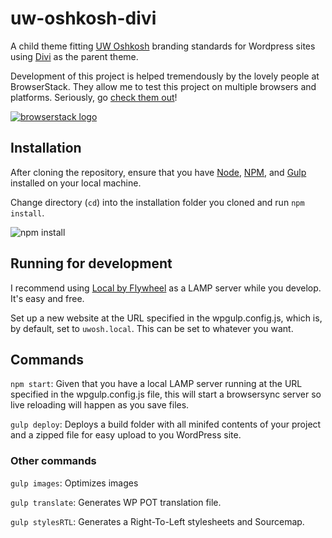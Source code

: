 # uw-oshkosh-divi

A child theme fitting [UW Oshkosh](http://uwosh.edu) branding standards for Wordpress sites using [Divi](https://www.elegantthemes.com/gallery/divi/) as the parent theme.

Development of this project is helped tremendously by the lovely people at BrowserStack. They allow me to test this project on multiple browsers and platforms. Seriously, go [check them out](https://www.browserstack.com/)!

[![browserstack logo](https://p3.zdusercontent.com/attachment/1015988/oRXH2kjJquNC4l95XxJOj7ASv?token=eyJhbGciOiJkaXIiLCJlbmMiOiJBMTI4Q0JDLUhTMjU2In0..juEEjqo3cLfqCd-FskkPng.svNmioknEN2-peMaEMSxhiMuTMyVfy1psLHB411jFkGR8oPbnypXZgeoNcxOCi0fN8Jx8gnb56Dh1VLoKJXXcOZYXQ4HVjtQJCUHyozvQxP6X2kEyVvOZDxt6CDiS_ym3bam5Lgh2xT2BWSdBi7RHnJXh_VP36fBQa6UBW_cxq7hrBG6BUaFOxWJsh4uC3I0cJpAlSBdo5O1B89pmWu0gT1dWkDzuKG4VjC8MtcJabGVPf7nrBOXH0VhuX2s4J8YFNn5oW1OJbX92vs6IHHk680LdAmDDQBml3G4MKrJIxk.ZQc4LuToizWs24mbwOCXmQ)](https://www.browserstack.com/)

## Installation

After cloning the repository, ensure that you have [Node](https://nodejs.org/en/download/), [NPM](https://docs.npmjs.com/downloading-and-installing-node-js-and-npm), and [Gulp](https://gulpjs.com/docs/en/getting-started/quick-start) installed on your local machine.

Change directory (`cd`) into the installation folder you cloned and run `npm install`.

![npm install](https://i.imgur.com/wipnhhO.png)

## Running for development

I recommend using [Local by Flywheel](https://local.getflywheel.com/) as a LAMP server while you develop. It's easy and free.

Set up a new website at the URL specified in the wpgulp.config.js, which is, by default, set to `uwosh.local`. This can be set to whatever you want.

## Commands

`npm start`: Given that you have a local LAMP server running at the URL specified in the wpgulp.config.js file, this will start a browsersync server so live reloading will happen as you save files.

`gulp deploy`: Deploys a build folder with all minifed contents of your project and a zipped file for easy upload to you WordPress site.

### Other commands

`gulp images`: Optimizes images

`gulp translate`: Generates WP POT translation file.

`gulp stylesRTL`: Generates a Right-To-Left stylesheets and Sourcemap.
